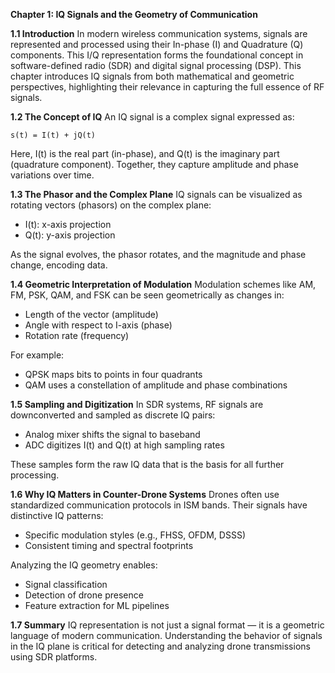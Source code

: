 **Chapter 1: IQ Signals and the Geometry of Communication**

**1.1 Introduction**
In modern wireless communication systems, signals are represented and processed using their In-phase (I) and Quadrature (Q) components. This I/Q representation forms the foundational concept in software-defined radio (SDR) and digital signal processing (DSP). This chapter introduces IQ signals from both mathematical and geometric perspectives, highlighting their relevance in capturing the full essence of RF signals.

**1.2 The Concept of IQ**
An IQ signal is a complex signal expressed as:

```
s(t) = I(t) + jQ(t)
```

Here, I(t) is the real part (in-phase), and Q(t) is the imaginary part (quadrature component). Together, they capture amplitude and phase variations over time.

**1.3 The Phasor and the Complex Plane**
IQ signals can be visualized as rotating vectors (phasors) on the complex plane:

* I(t): x-axis projection
* Q(t): y-axis projection

As the signal evolves, the phasor rotates, and the magnitude and phase change, encoding data.

**1.4 Geometric Interpretation of Modulation**
Modulation schemes like AM, FM, PSK, QAM, and FSK can be seen geometrically as changes in:

* Length of the vector (amplitude)
* Angle with respect to I-axis (phase)
* Rotation rate (frequency)

For example:

* QPSK maps bits to points in four quadrants
* QAM uses a constellation of amplitude and phase combinations

**1.5 Sampling and Digitization**
In SDR systems, RF signals are downconverted and sampled as discrete IQ pairs:

* Analog mixer shifts the signal to baseband
* ADC digitizes I(t) and Q(t) at high sampling rates

These samples form the raw IQ data that is the basis for all further processing.

**1.6 Why IQ Matters in Counter-Drone Systems**
Drones often use standardized communication protocols in ISM bands. Their signals have distinctive IQ patterns:

* Specific modulation styles (e.g., FHSS, OFDM, DSSS)
* Consistent timing and spectral footprints

Analyzing the IQ geometry enables:

* Signal classification
* Detection of drone presence
* Feature extraction for ML pipelines

**1.7 Summary**
IQ representation is not just a signal format — it is a geometric language of modern communication. Understanding the behavior of signals in the IQ plane is critical for detecting and analyzing drone transmissions using SDR platforms.
